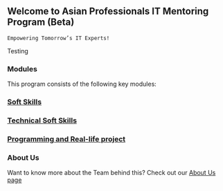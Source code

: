 ## Welcome to Asian Professionals IT Mentoring Program (Beta)
`Empowering Tomorrow’s IT Experts!`

Testing

### Modules
This program consists of the following key modules:
### [Soft Skills](https://apitprogram.github.io/itprogram/modules/softskills/summary)
### [Technical Soft Skills](https://apitprogram.github.io/itprogram/modules/technicalsoftskills/summary)
### [Programming and Real-life project](https://apitprogram.github.io/itprogram/modules/programming/summary)

### About Us

Want to know more about the Team behind this? Check out our [About Us page](https://apitprogram.github.io/itprogram/about)
